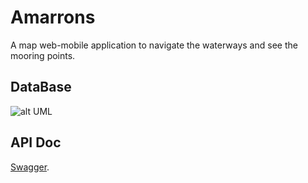# Amarrons

A map web-mobile application to navigate the waterways and see the mooring points.



## DataBase

![alt UML](https://raw.githubusercontent.com/kingdomflo/Amarrons/main/Amarrons_Backend/out/plantUml/class/class.png)



## API Doc
[Swagger](https://amarrons-backend.herokuapp.com/api/).
